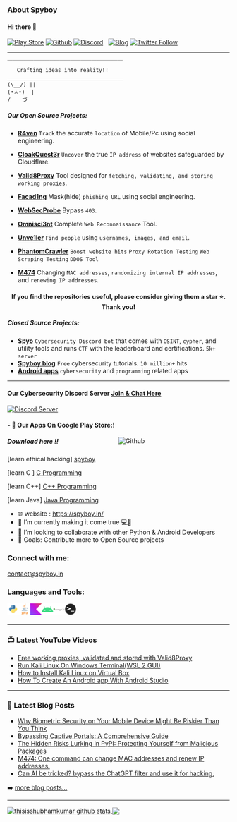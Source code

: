 ### About Spyboy
#### Hi there 👋

[![Play Store](https://img.shields.io/badge/-PlayStore-black?style=flat&labelColor=black&logo=android&logoColor=green)](https://play.google.com/store/apps/details?id=info.shubham.pcassistant)
[![Github](https://img.shields.io/badge/-Github-000?style=flat&logo=Github&logoColor=white)](https://github.com/thisisshubhamkumar)
[![Discord](https://img.shields.io/badge/-Discord-738ADB?style=flat&logo=discord&logoColor=white)](https://discord.com/invite/DPKPA9u)
&nbsp;
[![Blog](https://img.shields.io/website?label=spyboy.blog&style=for-the-badge&url=https%3A%2F%2Fcodestackr.com)](https://spyboy.blog/)
[![Twitter Follow](https://img.shields.io/twitter/follow/itisspyboy?color=1DA1F2&logo=twitter&style=for-the-badge)](https://twitter.com/intent/follow?original_referer=https%3A%2F%2Fgithub.com%2FcodeSTACKr&screen_name=itisspyboy)

---

    ￣￣￣￣￣￣￣￣￣￣￣￣￣￣￣￣￣￣￣￣￣￣
       Crafting ideas into reality!!                      
    ＿＿＿＿＿＿＿＿＿＿＿＿＿＿＿＿＿＿＿＿＿＿ 
    (\__/) || 
    (•ㅅ•)  | 
    / 　 づ
##### Our Open Source Projects:

- [**R4ven**](https://github.com/spyboy-productions/r4ven) `Track` the accurate `location` of Mobile/Pc using social engineering.

- [**CloakQuest3r**](https://github.com/spyboy-productions/CloakQuest3r) `Uncover` the true `IP address` of websites safeguarded by Cloudflare.

- [**Valid8Proxy**](https://github.com/spyboy-productions/Valid8Proxy) Tool designed for `fetching, validating, and storing working proxies`.

- [**Facad1ng**](https://github.com/spyboy-productions/Facad1ng) Mask(hide) `phishing URL` using social engineering.

- [**WebSecProbe**](https://github.com/spyboy-productions/WebSecProbe) Bypass `403`.

- [**Omnisci3nt**](https://github.com/spyboy-productions/omnisci3nt) Complete `Web Reconnaissance` Tool.

- [**Unve1ler**](https://github.com/spyboy-productions/unve1ler) `Find people` using `usernames, images, and email`.

- [**PhantomCrawler**](https://github.com/spyboy-productions/PhantomCrawler) `Boost website hits` `Proxy Rotation Testing` `Web Scraping Testing` `DDOS Tool`
  
- [**M474**](https://github.com/spyboy-productions/M474) Changing `MAC addresses`, `randomizing internal IP addresses`, and `renewing IP addresses`.

<h4 align="center">If you find the repositories useful, please consider giving them a star ⭐️. Thank you!<h4/>

##### Closed Source Projects:

- [**Spyo**](https://top.gg/bot/877644741339144244) `Cybersecurity Discord bot` that comes with `OSINT`, `cypher`, and utility tools and runs `CTF` with the leaderboard and certifications. `5k+ server`
- [**Spyboy blog**](https://spyboy.blog/) `Free` cybersecurity tutorials. `10 million+` hits
- [**Android apps**](https://play.google.com/store/apps/dev?id=6188034454598466210) `cybersecurity` and `programming` related apps
---

#### Our Cybersecurity Discord Server [Join & Chat Here](https://discord.gg/ZChEmMwE8d)
[![Discord Server](https://discord.com/api/guilds/726495265330298973/embed.png)](https://discord.gg/ZChEmMwE8d)

#### - 🔭 Our Apps On Google Play Store:!
<img width="50%" align="right" alt="Github" src="https://raw.githubusercontent.com/onimur/.github/master/.resources/git-header.svg" />

##### Download here !!
[learn ethical hacking] [spyboy]

[learn C ] [C Programming]

[learn C++] [C++ Programming]

[learn Java] [Java Programming]

- 🌐 website : https://spyboy.in/
- 🤖 I’m currently making it come true 💻📲
- 👀 I’m looking to collaborate with other Python & Android Developers
- 🥅 Goals: Contribute more to Open Source projects

### Connect with me:

contact@spyboy.in

### Languages and Tools:

<img align="left" alt="python" width="26px" src="https://raw.githubusercontent.com/github/explore/80688e429a7d4ef2fca1e82350fe8e3517d3494d/topics/python/python.png" />
<img align="left" alt="java" width="26px" src="https://raw.githubusercontent.com/github/explore/80688e429a7d4ef2fca1e82350fe8e3517d3494d/topics/java/java.png" />
<img align="left" alt="kotlin" width="26px" src="https://raw.githubusercontent.com/github/explore/80688e429a7d4ef2fca1e82350fe8e3517d3494d/topics/kotlin/kotlin.png" />
<img align="left" alt="android" width="26px" src="https://raw.githubusercontent.com/github/explore/80688e429a7d4ef2fca1e82350fe8e3517d3494d/topics/android/android.png" />
<img align="left" alt="MongoDB" width="26px" src="https://raw.githubusercontent.com/github/explore/80688e429a7d4ef2fca1e82350fe8e3517d3494d/topics/mongodb/mongodb.png" />
<img align="left" alt="Terminal" width="26px" src="https://raw.githubusercontent.com/github/explore/80688e429a7d4ef2fca1e82350fe8e3517d3494d/topics/terminal/terminal.png" />
<br />
<br />

---

### 📺 Latest YouTube Videos

<!-- YOUTUBE:START -->
- [Free working proxies, validated and stored with Valid8Proxy](https://www.youtube.com/watch?v=FWFFAbgC8Bo)
- [Run Kali Linux On Windows Terminal&lpar;WSL 2 GUI&rpar;](https://www.youtube.com/watch?v=G-gloEc-vLI)
- [How to Install Kali Linux on Virtual Box](https://www.youtube.com/watch?v=LwWlrbnLQIk)
- [How To Create An Android app With Android Studio](https://www.youtube.com/watch?v=xiXVBtBFnqQ)
<!-- YOUTUBE:END -->


---

### 📕 Latest Blog Posts

<!-- BLOG-POST-LIST:START -->
- [Why Biometric Security on Your Mobile Device Might Be Riskier Than You Think](https://spyboy.blog/2024/04/17/why-biometric-security-on-your-mobile-device-might-be-riskier-than-you-think/)
- [Bypassing Captive Portals: A Comprehensive Guide](https://spyboy.blog/2024/04/07/bypassing-captive-portals-a-comprehensive-guide/)
- [The Hidden Risks Lurking in PyPI: Protecting Yourself from Malicious Packages](https://spyboy.blog/2024/04/04/the-hidden-risks-lurking-in-pypi-protecting-yourself-from-malicious-packages/)
- [M474: One command can change MAC addresses and renew IP addresses.](https://spyboy.blog/2024/03/20/m474-one-command-can-change-mac-addresses-and-renew-ip-addresses/)
- [Can AI be tricked? bypass the ChatGPT filter and use it for hacking.](https://spyboy.blog/2024/03/18/can-ai-be-tricked-bypass-the-chatgpt-filter-and-use-it-for-hacking/)
<!-- BLOG-POST-LIST:END -->

➡️ [more blog posts...](https://spyboy.blog/)

---

<a href="https://spyboy.blog/">
  <img align="center" src="https://github-readme-stats.anuraghazra1.vercel.app/api?username=thisisshubhamkumar&show_icons=true&include_all_commits=true&theme=material-palenight" alt="thisisshubhamkumar github stats" />
</a>
<a href="https://spyboy.blog/">
  <!-- Change the `github-readme-stats.anuraghazra1.vercel.app` to `github-readme-stats.vercel.app`  -->
  <img align="center" src="https://github-readme-stats.anuraghazra1.vercel.app/api/top-langs/?username=thisisshubhamkumar&layout=compact&theme=material-palenight" />
</a>


[website]: https://spyboy.blog/
[twitter]: https://twitter.com/itisspyboy
[youtube]: https://www.youtube.com/channel/UCEhncXKkZ2mFOcP-HOrL_KQ?view_as=subscriber
[instagram]: https://www.instagram.com/itisspyboy
[MyApps]: https://play.google.com/store/apps/dev?id=6188034454598466210
[spyboy]: https://play.google.com/store/apps/details?id=info.shubham.pcassistant&pcampaignid=MKT-Other-global-all-co-prtnr-py-PartBadge-Mar2515-1
[C Programming]: https://play.google.com/store/apps/details?id=com.spyboy.cprogramming&pcampaignid=MKT-Other-global-all-co-prtnr-py-PartBadge-Mar2515-1
[C++ Programming]: https://play.google.com/store/apps/details?id=com.spyboy.cplusplusprogramming&pcampaignid=MKT-Other-global-all-co-prtnr-py-PartBadge-Mar2515-1
[Java Programming]: https://play.google.com/store/apps/details?id=com.spyboy.javaprogramming&pcampaignid=MKT-Other-global-all-co-prtnr-py-PartBadge-Mar2515-1

